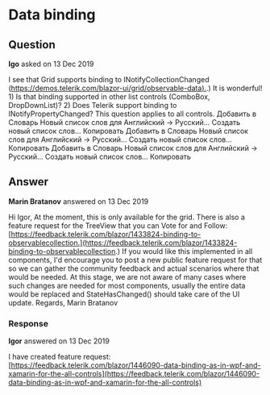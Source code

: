 # Data binding

## Question

**Igo** asked on 13 Dec 2019

I see that Grid supports binding to INotifyCollectionChanged ([https://demos.telerik.com/blazor-ui/grid/observable-data).](https://demos.telerik.com/blazor-ui/grid/observable-data).) It is wonderful! 1) Is that binding supported in other list controls (ComboBox, DropDownList)? 2) Does Telerik support binding to INotifyPropertyChanged? This question applies to all controls. Добавить в Словарь Новый список слов для Английский -> Русский... Создать новый список слов... Копировать Добавить в Словарь Новый список слов для Английский -> Русский... Создать новый список слов... Копировать Добавить в Словарь Новый список слов для Английский -> Русский... Создать новый список слов... Копировать

## Answer

**Marin Bratanov** answered on 13 Dec 2019

Hi Igor, At the moment, this is only available for the grid. There is also a feature request for the TreeView that you can Vote for and Follow: [https://feedback.telerik.com/blazor/1433824-binding-to-observablecollection.](https://feedback.telerik.com/blazor/1433824-binding-to-observablecollection.) If you would like this implemented in all components, I'd encourage you to post a new public feature request for that so we can gather the community feedback and actual scenarios where that would be needed. At this stage, we are not aware of many cases where such changes are needed for most components, usually the entire data would be replaced and StateHasChanged() should take care of the UI update. Regards, Marin Bratanov

### Response

**Igor** answered on 13 Dec 2019

I have created feature request: [https://feedback.telerik.com/blazor/1446090-data-binding-as-in-wpf-and-xamarin-for-the-all-controls](https://feedback.telerik.com/blazor/1446090-data-binding-as-in-wpf-and-xamarin-for-the-all-controls)
